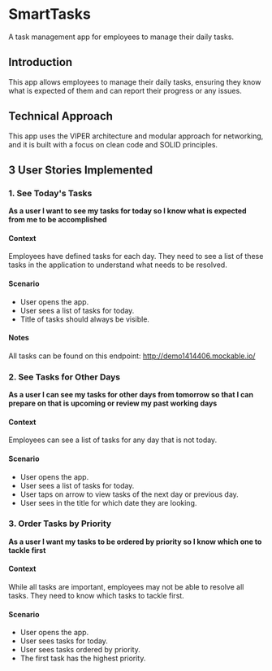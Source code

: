 # SmartTasks

A task management app for employees to manage their daily tasks.


## Introduction

This app allows employees to manage their daily tasks, ensuring they know what is expected of them and can report their progress or any issues.


## Technical Approach

This app uses the VIPER architecture and modular approach for networking, and it is built with a focus on clean code and SOLID principles.


## 3 User Stories Implemented 

### 1. See Today's Tasks

**As a user I want to see my tasks for today so I know what is expected from me to be accomplished**

#### Context

Employees have defined tasks for each day. They need to see a list of these tasks in the application to understand what needs to be resolved.

#### Scenario

- User opens the app.
- User sees a list of tasks for today.
- Title of tasks should always be visible.

#### Notes

All tasks can be found on this endpoint: http://demo1414406.mockable.io/

### 2. See Tasks for Other Days

**As a user I can see my tasks for other days from tomorrow so that I can prepare on that is upcoming or review my past working days**

#### Context

Employees can see a list of tasks for any day that is not today.

#### Scenario

- User opens the app.
- User sees a list of tasks for today.
- User taps on arrow to view tasks of the next day or previous day.
- User sees in the title for which date they are looking.

### 3. Order Tasks by Priority

**As a user I want my tasks to be ordered by priority so I know which one to tackle first**

#### Context

While all tasks are important, employees may not be able to resolve all tasks. They need to know which tasks to tackle first.

#### Scenario

- User opens the app.
- User sees tasks for today.
- User sees tasks ordered by priority.
- The first task has the highest priority.

